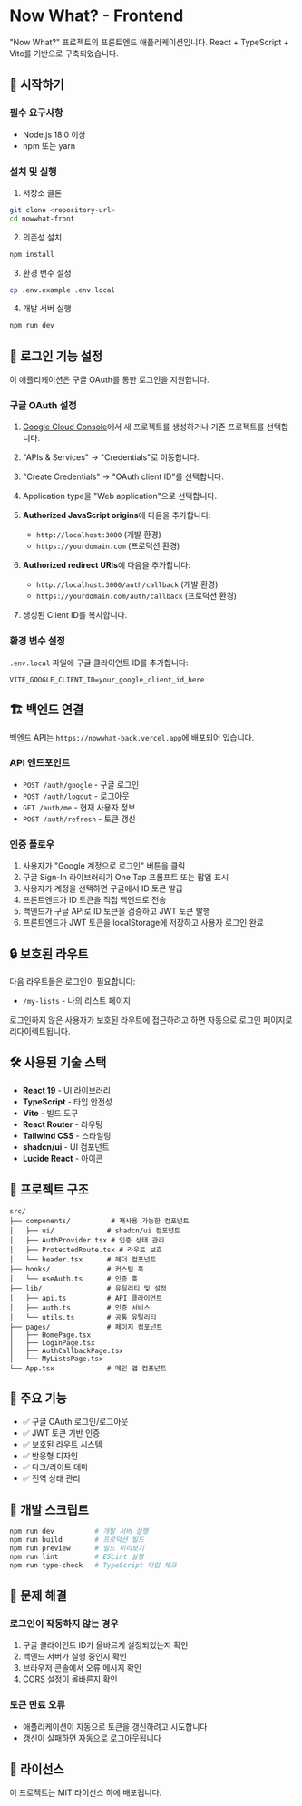 # Now What? - Frontend

"Now What?" 프로젝트의 프론트엔드 애플리케이션입니다. React + TypeScript + Vite를 기반으로 구축되었습니다.

## 🚀 시작하기

### 필수 요구사항

- Node.js 18.0 이상
- npm 또는 yarn

### 설치 및 실행

1. 저장소 클론
```bash
git clone <repository-url>
cd nowwhat-front
```

2. 의존성 설치
```bash
npm install
```

3. 환경 변수 설정
```bash
cp .env.example .env.local
```

4. 개발 서버 실행
```bash
npm run dev
```

## 🔑 로그인 기능 설정

이 애플리케이션은 구글 OAuth를 통한 로그인을 지원합니다.

### 구글 OAuth 설정

1. [Google Cloud Console](https://console.cloud.google.com/)에서 새 프로젝트를 생성하거나 기존 프로젝트를 선택합니다.

2. "APIs & Services" → "Credentials"로 이동합니다.

3. "Create Credentials" → "OAuth client ID"를 선택합니다.

4. Application type을 "Web application"으로 선택합니다.

5. **Authorized JavaScript origins**에 다음을 추가합니다:
   - `http://localhost:3000` (개발 환경)
   - `https://yourdomain.com` (프로덕션 환경)

6. **Authorized redirect URIs**에 다음을 추가합니다:
   - `http://localhost:3000/auth/callback` (개발 환경)
   - `https://yourdomain.com/auth/callback` (프로덕션 환경)

7. 생성된 Client ID를 복사합니다.

### 환경 변수 설정

`.env.local` 파일에 구글 클라이언트 ID를 추가합니다:

```env
VITE_GOOGLE_CLIENT_ID=your_google_client_id_here
```

## 🏗️ 백엔드 연결

백엔드 API는 `https://nowwhat-back.vercel.app`에 배포되어 있습니다.

### API 엔드포인트

- `POST /auth/google` - 구글 로그인
- `POST /auth/logout` - 로그아웃
- `GET /auth/me` - 현재 사용자 정보
- `POST /auth/refresh` - 토큰 갱신

### 인증 플로우

1. 사용자가 "Google 계정으로 로그인" 버튼을 클릭
2. 구글 Sign-In 라이브러리가 One Tap 프롬프트 또는 팝업 표시
3. 사용자가 계정을 선택하면 구글에서 ID 토큰 발급
4. 프론트엔드가 ID 토큰을 직접 백엔드로 전송
5. 백엔드가 구글 API로 ID 토큰을 검증하고 JWT 토큰 발행
6. 프론트엔드가 JWT 토큰을 localStorage에 저장하고 사용자 로그인 완료

## 🔒 보호된 라우트

다음 라우트들은 로그인이 필요합니다:

- `/my-lists` - 나의 리스트 페이지

로그인하지 않은 사용자가 보호된 라우트에 접근하려고 하면 자동으로 로그인 페이지로 리다이렉트됩니다.

## 🛠️ 사용된 기술 스택

- **React 19** - UI 라이브러리
- **TypeScript** - 타입 안전성
- **Vite** - 빌드 도구
- **React Router** - 라우팅
- **Tailwind CSS** - 스타일링
- **shadcn/ui** - UI 컴포넌트
- **Lucide React** - 아이콘

## 📁 프로젝트 구조

```
src/
├── components/          # 재사용 가능한 컴포넌트
│   ├── ui/             # shadcn/ui 컴포넌트
│   ├── AuthProvider.tsx # 인증 상태 관리
│   ├── ProtectedRoute.tsx # 라우트 보호
│   └── header.tsx      # 헤더 컴포넌트
├── hooks/              # 커스텀 훅
│   └── useAuth.ts      # 인증 훅
├── lib/                # 유틸리티 및 설정
│   ├── api.ts          # API 클라이언트
│   ├── auth.ts         # 인증 서비스
│   └── utils.ts        # 공통 유틸리티
├── pages/              # 페이지 컴포넌트
│   ├── HomePage.tsx
│   ├── LoginPage.tsx
│   ├── AuthCallbackPage.tsx
│   └── MyListsPage.tsx
└── App.tsx             # 메인 앱 컴포넌트
```

## 🎯 주요 기능

- ✅ 구글 OAuth 로그인/로그아웃
- ✅ JWT 토큰 기반 인증
- ✅ 보호된 라우트 시스템
- ✅ 반응형 디자인
- ✅ 다크/라이트 테마
- ✅ 전역 상태 관리

## 📝 개발 스크립트

```bash
npm run dev          # 개발 서버 실행
npm run build        # 프로덕션 빌드
npm run preview      # 빌드 미리보기
npm run lint         # ESLint 실행
npm run type-check   # TypeScript 타입 체크
```

## 🚨 문제 해결

### 로그인이 작동하지 않는 경우

1. 구글 클라이언트 ID가 올바르게 설정되었는지 확인
2. 백엔드 서버가 실행 중인지 확인
3. 브라우저 콘솔에서 오류 메시지 확인
4. CORS 설정이 올바른지 확인

### 토큰 만료 오류

- 애플리케이션이 자동으로 토큰을 갱신하려고 시도합니다
- 갱신이 실패하면 자동으로 로그아웃됩니다

## 📄 라이선스

이 프로젝트는 MIT 라이선스 하에 배포됩니다.
